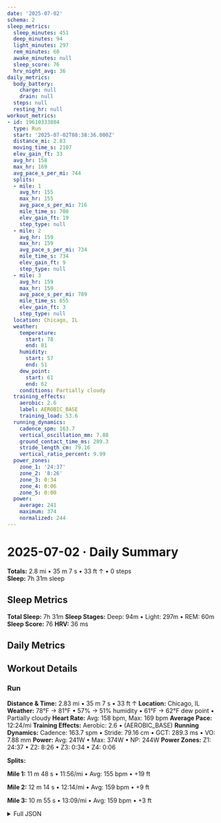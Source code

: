 ```yaml
---
date: '2025-07-02'
schema: 2
sleep_metrics:
  sleep_minutes: 451
  deep_minutes: 94
  light_minutes: 297
  rem_minutes: 60
  awake_minutes: null
  sleep_score: 76
  hrv_night_avg: 36
daily_metrics:
  body_battery:
    charge: null
    drain: null
  steps: null
  resting_hr: null
workout_metrics:
- id: 19610333804
  type: Run
  start: '2025-07-02T08:38:36.000Z'
  distance_mi: 2.83
  moving_time_s: 2107
  elev_gain_ft: 33
  avg_hr: 158
  max_hr: 169
  avg_pace_s_per_mi: 744
  splits:
  - mile: 1
    avg_hr: 155
    max_hr: 155
    avg_pace_s_per_mi: 716
    mile_time_s: 708
    elev_gain_ft: 19
    step_type: null
  - mile: 2
    avg_hr: 159
    max_hr: 159
    avg_pace_s_per_mi: 734
    mile_time_s: 734
    elev_gain_ft: 9
    step_type: null
  - mile: 3
    avg_hr: 159
    max_hr: 159
    avg_pace_s_per_mi: 789
    mile_time_s: 655
    elev_gain_ft: 3
    step_type: null
  location: Chicago, IL
  weather:
    temperature:
      start: 78
      end: 81
    humidity:
      start: 57
      end: 51
    dew_point:
      start: 61
      end: 62
    conditions: Partially cloudy
  training_effects:
    aerobic: 2.6
    label: AEROBIC_BASE
    training_load: 53.6
  running_dynamics:
    cadence_spm: 163.7
    vertical_oscillation_mm: 7.88
    ground_contact_time_ms: 289.3
    stride_length_cm: 79.16
    vertical_ratio_percent: 9.99
  power_zones:
    zone_1: '24:37'
    zone_2: '8:26'
    zone_3: 0:34
    zone_4: 0:06
    zone_5: 0:00
  power:
    average: 241
    maximum: 374
    normalized: 244
---
```

# 2025-07-02 · Daily Summary
**Totals:** 2.8 mi • 35 m 7 s • 33 ft ↑ • 0 steps  
**Sleep:** 7h 31m sleep

## Sleep Metrics
**Total Sleep:** 7h 31m
**Sleep Stages:** Deep: 94m • Light: 297m • REM: 60m
**Sleep Score:** 76
**HRV:** 36 ms

## Daily Metrics

## Workout Details
### Run
**Distance & Time:** 2.83 mi • 35 m 7 s • 33 ft ↑
**Location:** Chicago, IL
**Weather:** 78°F → 81°F • 57% → 51% humidity • 61°F → 62°F dew point • Partially cloudy
**Heart Rate:** Avg: 158 bpm, Max: 169 bpm
**Average Pace:** 12:24/mi
**Training Effects:** Aerobic: 2.6 • (AEROBIC_BASE)
**Running Dynamics:** Cadence: 163.7 spm • Stride: 79.16 cm • GCT: 289.3 ms • VO: 7.88 mm
**Power:** Avg: 241W • Max: 374W • NP: 244W
**Power Zones:** Z1: 24:37 • Z2: 8:26 • Z3: 0:34 • Z4: 0:06

**Splits:**

**Mile 1:** 11 m 48 s • 11:56/mi • Avg: 155 bpm • +19 ft

**Mile 2:** 12 m 14 s • 12:14/mi • Avg: 159 bpm • +9 ft

**Mile 3:** 10 m 55 s • 13:09/mi • Avg: 159 bpm • +3 ft



<details>
<summary>Full JSON</summary>

```json
{
  "date": "2025-07-02",
  "schema": 2,
  "sleep_metrics": {
    "sleep_minutes": 451,
    "deep_minutes": 94,
    "light_minutes": 297,
    "rem_minutes": 60,
    "awake_minutes": null,
    "sleep_score": 76,
    "hrv_night_avg": 36
  },
  "daily_metrics": {
    "body_battery": {
      "charge": null,
      "drain": null
    },
    "steps": null,
    "resting_hr": null
  },
  "workout_metrics": [
    {
      "id": 19610333804,
      "type": "Run",
      "start": "2025-07-02T08:38:36.000Z",
      "distance_mi": 2.83,
      "moving_time_s": 2107,
      "elev_gain_ft": 33,
      "avg_hr": 158,
      "max_hr": 169,
      "avg_pace_s_per_mi": 744,
      "splits": [
        {
          "mile": 1,
          "avg_hr": 155,
          "max_hr": 155,
          "avg_pace_s_per_mi": 716,
          "mile_time_s": 708,
          "elev_gain_ft": 19,
          "step_type": null
        },
        {
          "mile": 2,
          "avg_hr": 159,
          "max_hr": 159,
          "avg_pace_s_per_mi": 734,
          "mile_time_s": 734,
          "elev_gain_ft": 9,
          "step_type": null
        },
        {
          "mile": 3,
          "avg_hr": 159,
          "max_hr": 159,
          "avg_pace_s_per_mi": 789,
          "mile_time_s": 655,
          "elev_gain_ft": 3,
          "step_type": null
        }
      ],
      "location": "Chicago, IL",
      "weather": {
        "temperature": {
          "start": 78,
          "end": 81
        },
        "humidity": {
          "start": 57,
          "end": 51
        },
        "dew_point": {
          "start": 61,
          "end": 62
        },
        "conditions": "Partially cloudy"
      },
      "training_effects": {
        "aerobic": 2.6,
        "label": "AEROBIC_BASE",
        "training_load": 53.6
      },
      "running_dynamics": {
        "cadence_spm": 163.7,
        "vertical_oscillation_mm": 7.88,
        "ground_contact_time_ms": 289.3,
        "stride_length_cm": 79.16,
        "vertical_ratio_percent": 9.99
      },
      "power_zones": {
        "zone_1": "24:37",
        "zone_2": "8:26",
        "zone_3": "0:34",
        "zone_4": "0:06",
        "zone_5": "0:00"
      },
      "power": {
        "average": 241,
        "maximum": 374,
        "normalized": 244
      }
    }
  ]
}
```
</details>
